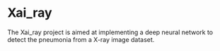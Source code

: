 # Xai_ray
The Xai_ray project is aimed at implementing a deep neural network to detect the pneumonia from a X-ray image dataset.
